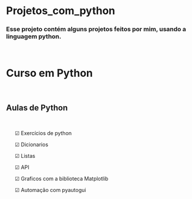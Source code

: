 # Projetos_com_python
<h3>Esse projeto contém alguns projetos feitos por mim, usando a linguagem python.</h3></br>

<b><h1>Curso em Python</h1></b>
</br>
<h2>Aulas de Python</h2></br>

<ul>☑ Exercícios de python</ul>
<ul>☑ Dicionarios</ul>
<ul>☑ Listas</ul>
<ul>☑ API</ul>
<ul>☑ Graficos com a biblioteca Matplotlib</ul>
<ul>☑ Automação com pyautogui</ul>
